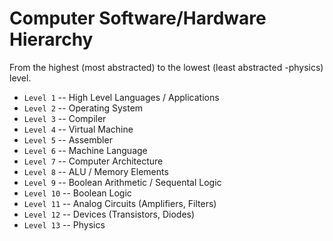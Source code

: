 # Computer Software/Hardware Hierarchy

From the highest (most abstracted) to the lowest (least abstracted -physics) level.

- `Level 1` -- High Level Languages / Applications
- `Level 2` -- Operating System
- `Level 3` -- Compiler
- `Level 4` -- Virtual Machine
- `Level 5` -- Assembler
- `Level 6` -- Machine Language
- `Level 7` -- Computer Architecture
- `Level 8` -- ALU / Memory Elements
- `Level 9` -- Boolean Arithmetic / Sequental Logic
- `Level 10` -- Boolean Logic
- `Level 11` -- Analog Circuits (Amplifiers, Filters)
- `Level 12` -- Devices (Transistors, Diodes)
- `Level 13` -- Physics 

